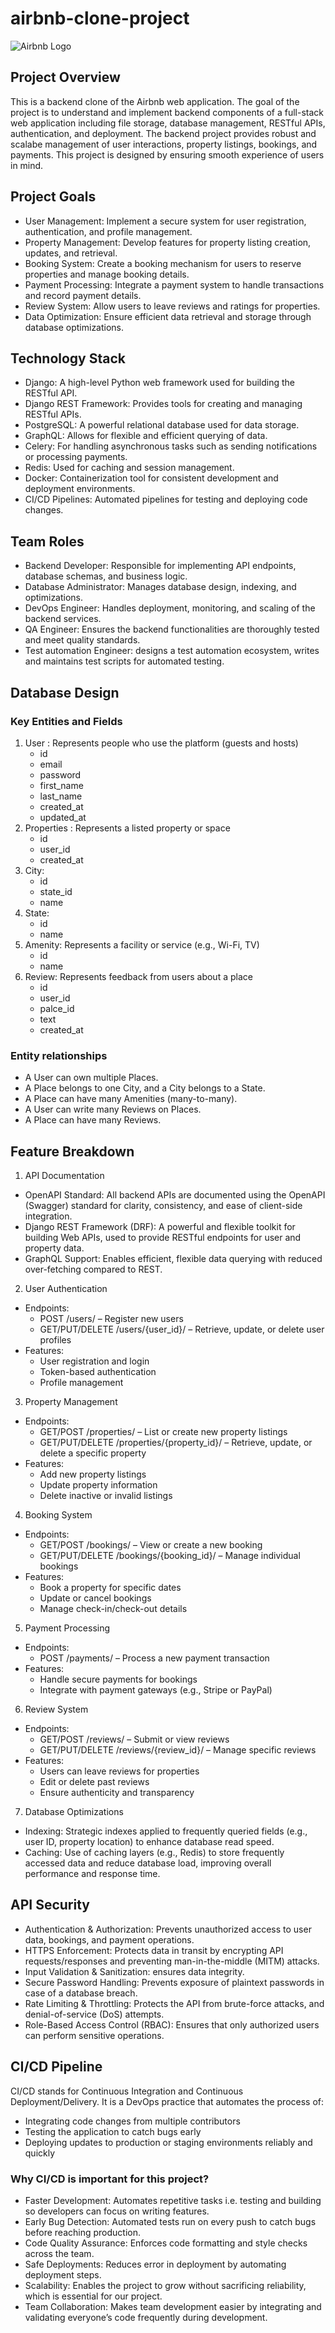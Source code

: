 # airbnb-clone-project


![Airbnb Logo](https://upload.wikimedia.org/wikipedia/commons/6/69/Airbnb_Logo_Bélo.svg)

##  Project Overview

This is a backend clone of the Airbnb web application. The goal of the project is to understand and implement backend components of a full-stack web application including file storage, database management, RESTful APIs, authentication, and deployment. The backend project provides robust and scalabe management of user interactions, property listings, bookings, and payments. This project is designed by ensuring smooth experience of users in mind.

## Project Goals

- User Management: Implement a secure system for user registration, authentication, and profile management.
- Property Management: Develop features for property listing creation, updates, and retrieval.
- Booking System: Create a booking mechanism for users to reserve properties and manage booking details.
- Payment Processing: Integrate a payment system to handle transactions and record payment details.
- Review System: Allow users to leave reviews and ratings for properties.
- Data Optimization: Ensure efficient data retrieval and storage through database optimizations.

## Technology Stack

- Django: A high-level Python web framework used for building the RESTful API.
- Django REST Framework: Provides tools for creating and managing RESTful APIs.
- PostgreSQL: A powerful relational database used for data storage.
- GraphQL: Allows for flexible and efficient querying of data.
- Celery: For handling asynchronous tasks such as sending notifications or processing payments.
- Redis: Used for caching and session management.
- Docker: Containerization tool for consistent development and deployment environments.
- CI/CD Pipelines: Automated pipelines for testing and deploying code changes.

## Team Roles

- Backend Developer: Responsible for implementing API endpoints, database schemas, and business logic.
- Database Administrator: Manages database design, indexing, and optimizations.
- DevOps Engineer: Handles deployment, monitoring, and scaling of the backend services.
- QA Engineer: Ensures the backend functionalities are thoroughly tested and meet quality standards.
- Test automation Engineer: designs a test automation ecosystem, writes and maintains test scripts for automated testing.

## Database Design

### Key Entities and Fields

1. User : Represents people who use the platform (guests and hosts)
   - id
   - email
   - password
   - first_name
   - last_name
   - created_at
   - updated_at
2. Properties : Represents a listed property or space
   - id
   - user_id
   - created_at
3. City:
   - id
   - state_id
   - name
4. State:
   - id
   - name
5. Amenity: Represents a facility or service (e.g., Wi-Fi, TV)
   - id
   - name 
6. Review: Represents feedback from users about a place
   - id
   - user_id
   - palce_id
   - text
   - created_at

### Entity relationships

- A User can own multiple Places.
- A Place belongs to one City, and a City belongs to a State.
- A Place can have many Amenities (many-to-many).
- A User can write many Reviews on Places.
- A Place can have many Reviews.

## Feature Breakdown

1. API Documentation
- OpenAPI Standard: All backend APIs are documented using the OpenAPI (Swagger) standard for clarity, consistency, and ease of client-side integration.
- Django REST Framework (DRF): A powerful and flexible toolkit for building Web APIs, used to provide RESTful endpoints for user and property data.
- GraphQL Support: Enables efficient, flexible data querying with reduced over-fetching compared to REST.

2.  User Authentication
- Endpoints:
   - POST /users/ – Register new users
   - GET/PUT/DELETE /users/{user_id}/ – Retrieve, update, or delete user profiles
- Features:
   - User registration and login
   - Token-based authentication
   - Profile management

3. Property Management
- Endpoints:
   - GET/POST /properties/ – List or create new property listings
   - GET/PUT/DELETE /properties/{property_id}/ – Retrieve, update, or delete a specific property
- Features:
   - Add new property listings
   - Update property information
   - Delete inactive or invalid listings

4.  Booking System
- Endpoints:
   - GET/POST /bookings/ – View or create a new booking
   - GET/PUT/DELETE /bookings/{booking_id}/ – Manage individual bookings
- Features:
   - Book a property for specific dates
   - Update or cancel bookings
   - Manage check-in/check-out details

5. Payment Processing
- Endpoints:
   - POST /payments/ – Process a new payment transaction
- Features:
   - Handle secure payments for bookings
   - Integrate with payment gateways (e.g., Stripe or PayPal)

6. Review System
- Endpoints:
   - GET/POST /reviews/ – Submit or view reviews
   - GET/PUT/DELETE /reviews/{review_id}/ – Manage specific reviews
- Features:
   - Users can leave reviews for properties
   - Edit or delete past reviews
   - Ensure authenticity and transparency

 7. Database Optimizations
- Indexing: Strategic indexes applied to frequently queried fields (e.g., user ID, property location) to enhance database read speed.
- Caching: Use of caching layers (e.g., Redis) to store frequently accessed data and reduce database load, improving overall performance and response time.

## API Security 

- Authentication & Authorization: Prevents unauthorized access to user data, bookings, and payment operations.
- HTTPS Enforcement: Protects data in transit by encrypting API requests/responses and preventing man-in-the-middle (MITM) attacks.
- Input Validation & Sanitization: ensures data integrity.
- Secure Password Handling: Prevents exposure of plaintext passwords in case of a database breach.
- Rate Limiting & Throttling: Protects the API from brute-force attacks, and denial-of-service (DoS) attempts.
- Role-Based Access Control (RBAC): Ensures that only authorized users can perform sensitive operations.

## CI/CD Pipeline

CI/CD stands for Continuous Integration and Continuous Deployment/Delivery. It is a DevOps practice that automates the process of:
- Integrating code changes from multiple contributors
- Testing the application to catch bugs early
- Deploying updates to production or staging environments reliably and quickly

### Why CI/CD is important for this project?
- Faster Development: Automates repetitive tasks i.e. testing and building so developers can focus on writing features.
- Early Bug Detection: Automated tests run on every push to catch bugs before reaching production.
- Code Quality Assurance: Enforces code formatting and style checks across the team.
- Safe Deployments: Reduces error in deployment by automating deployment steps.
- Scalability:	Enables the project to grow without sacrificing reliability, which is essential for our project.
- Team Collaboration: Makes team development easier by integrating and validating everyone’s code frequently during development.






